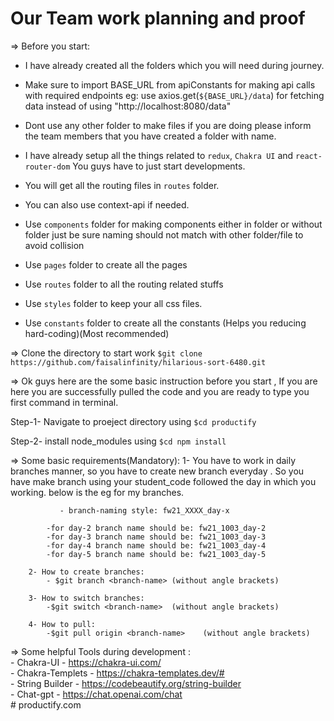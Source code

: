 # Our Team work planning and proof

<!-- All the folder structure information -->
=> Before you start:
   - I have already created all the folders which you will need during journey.
   - Make sure to import BASE_URL from apiConstants for making api calls with required endpoints
   eg: use  axios.get(`${BASE_URL}/data`) for fetching data instead of using "http://localhost:8080/data"

   - Dont use any other folder to make files if you are doing please inform the
     team members that you have created a folder with name.

   - I have already setup all the things related to `redux`,  `Chakra UI` and `react-router-dom` 
     You guys have to just start developments.


   - You will get all the routing files in `routes` folder.

   - You can also use context-api if needed.
   - Use `components` folder for making components either in folder or without folder 
     just be sure naming should not match with other folder/file to avoid collision
   - Use `pages` folder to create all the pages
   - Use `routes`  folder to all the routing related stuffs
   - Use `styles` folder to keep your all css files.
   - Use `constants` folder to create all the constants (Helps you reducing hard-coding)(Most recommended)

<!-- Cloning related and Getting started related stuffs -->
=> Clone the directory to start work `$git clone  https://github.com/faisalinfinity/hilarious-sort-6480.git`

=> Ok guys here are the some basic instruction before you start , If you are here you are successfully pulled the code and you are ready to type you first command in terminal.

Step-1- Navigate to proeject directory using `$cd productify`

Step-2- install node_modules using `$cd npm install`


<!-- Git related stuffs -->
=> Some basic requirements(Mandatory):
       1- You have to work in daily branches manner, so you have to create
          new branch everyday . So you have make branch using your student_code 
          followed the day in which you working. below is the eg for my branches.

               - branch-naming style: fw21_XXXX_day-x

            -for day-2 branch name should be: fw21_1003_day-2
            -for day-3 branch name should be: fw21_1003_day-3
            -for day-4 branch name should be: fw21_1003_day-4
            -for day-5 branch name should be: fw21_1003_day-5

        2- How to create branches:
            - $git branch <branch-name> (without angle brackets)
        
        3- How to switch branches:
            -$git switch <branch-name>  (without angle brackets)
        
        4- How to pull:
            -$git pull origin <branch-name>    (without angle brackets)


=> Some helpful Tools during development :<br />
    - Chakra-UI - https://chakra-ui.com/<br />
    - Chakra-Templets - https://chakra-templates.dev/#<br />
    - String Builder - https://codebeautify.org/string-builder<br />
    - Chat-gpt - https://chat.openai.com/chat<br />#   p r o d u c t i f y . c o m  
 